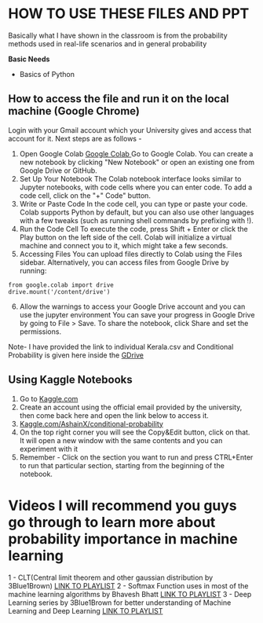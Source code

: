 # HOW TO USE THESE FILES AND PPT 
Basically what I have shown in the classroom is from the probability methods used in real-life scenarios and in general probability 

**Basic Needs**
 - Basics of Python 

## How to access the file and run it on the local machine (Google Chrome)
Login with your Gmail account which your University gives and access that account for it.
Next steps are as follows - 
1. Open Google Colab [Google Colab ](https://colab.research.google.com/)
Go to Google Colab.
You can create a new notebook by clicking "New Notebook" or open an existing one from Google Drive or GitHub.
2. Set Up Your Notebook
The Colab notebook interface looks similar to Jupyter notebooks, with code cells where you can enter code.
To add a code cell, click on the "+" Code" button.
3. Write or Paste Code
In the code cell, you can type or paste your code.
Colab supports Python by default, but you can also use other languages with a few tweaks (such as running shell commands by prefixing with !).
4. Run the Code Cell
To execute the code, press Shift + Enter or click the Play button on the left side of the cell.
Colab will initialize a virtual machine and connect you to it, which might take a few seconds.
5. Accessing Files
You can upload files directly to Colab using the Files sidebar.
Alternatively, you can access files from Google Drive by running:
```
from google.colab import drive
drive.mount('/content/drive')
```
6. Allow the warnings to access your Google Drive account and you can use the jupyter environment
You can save your progress in Google Drive by going to File > Save.
To share the notebook, click Share and set the permissions.

Note- I have provided the link to individual Kerala.csv and Conditional Probability is given here inside the [GDrive](https://drive.google.com/drive/folders/1zipwlVcK0tKeCTMTA9w4DiR4Aijyspmx?usp=drive_link)

## Using Kaggle Notebooks

1. Go to [Kaggle.com](https://www.kaggle.com/)
2. Create an account using the official email provided by the university, then come back here and open the link below to access it.
3. [Kaggle.com/AshainX/conditional-probability](https://www.kaggle.com/ashainx/conditional-probability)
4. On the top right corner you will see the Copy&Edit button, click on that. It will open a new window with the same contents and you can experiment with it
5. Remember - Click on the section you want to run and press CTRL+Enter to run that particular section, starting from the beginning of the notebook.


# Videos I will recommend you guys go through to learn more about probability importance in machine learning 
1 - CLT(Central limit theorem and other gaussian distribution by 3Blue1Brown) [LINK TO PLAYLIST](https://www.youtube.com/playlist?list=PLZHQObOWTQDOMxJDswBaLu8xBMKxSTvg8)
2 - Softmax Function uses in most of the machine learning algorithms by Bhavesh Bhatt [LINK TO PLAYLIST](https://www.youtube.com/watch?v=EuZZ6plg2Tk)
3 - Deep Learning series by 3Blue1Brown for better understanding of Machine Learning and Deep Learning [LINK TO PLAYLIST](https://youtube.com/playlist?list=PLZHQObOWTQDNU6R1_67000Dx_ZCJB-3pi&si=KdsSVuWjbFuFUjo2)

